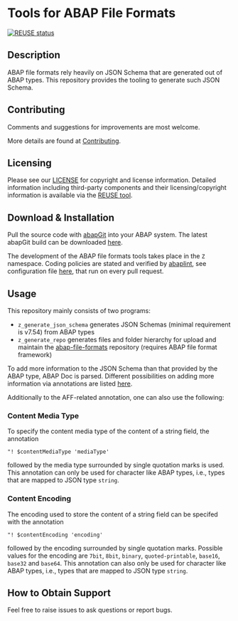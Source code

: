 # Tools for ABAP File Formats
[![REUSE status](https://api.reuse.software/badge/github.com/SAP/abap-file-formats-tools)](https://api.reuse.software/info/github.com/SAP/abap-file-formats-tools)

## Description
ABAP file formats rely heavily on JSON Schema that are generated out of ABAP types.
This repository provides the tooling to generate such JSON Schema.

## Contributing
Comments and suggestions for improvements are most welcome.

More details are found at [Contributing](./CONTRIBUTING.md).

## Licensing
Please see our [LICENSE](LICENSE) for copyright and license information.
Detailed information including third-party components and their licensing/copyright information is available via the [REUSE tool](https://api.reuse.software/info/github.com/SAP/abap-file-formats-tools).

## Download & Installation
Pull the source code with [abapGit](https://github.com/abapGit/abapGit/) into your ABAP system.
The latest abapGit build can be downloaded [here](https://raw.githubusercontent.com/abapGit/build/main/zabapgit_standalone.prog.abap).

The development of the ABAP file formats tools takes place in the `Z` namespace.
Coding policies are stated and verified by [abaplint](https://github.com/marketplace/abaplint), see configuration file [here](abaplint.jsonc), that run on every pull request.

## Usage
This repository mainly consists of two programs:
* `z_generate_json_schema` generates JSON Schemas (minimal requirement is v7.54) from ABAP types
* `z_generate_repo` generates files and folder hierarchy for upload and maintain the [abap-file-formats](https://github.com/SAP/abap-file-formats) repository (requires ABAP file format framework)

To add more information to the JSON Schema than that provided by the ABAP type, ABAP Doc is parsed.
Different possibilities on adding more information via annotations are listed [here](https://github.com/SAP/abap-file-formats/blob/main/docs/json.md#writing-JSON-schema-with-ABAP-types).

Additionally to the AFF-related annotation, one can also use the following:
### Content Media Type
 To specify the content media type of the content of a string field, the annotation
 ```abap
 "! $contentMediaType 'mediaType'
 ```
 followed by the media type surrounded by single quotation marks is used.
 This annotation can only be used for character like ABAP types, i.e., types that are mapped to JSON type `string`.

 ### Content Encoding
 The encoding used to store the content of a string field can be specifed with the annotation
 ```abap
 "! $contentEncoding 'encoding'
 ```
 followed by the encoding surrounded by single quotation marks.
 Possible values for the encoding are `7bit`, `8bit`, `binary`, `quoted-printable`, `base16`, `base32` and `base64`.
 This annotation can also only be used for character like ABAP types, i.e., types that are mapped to JSON type `string`.

## How to Obtain Support
Feel free to raise issues to ask questions or report bugs.
